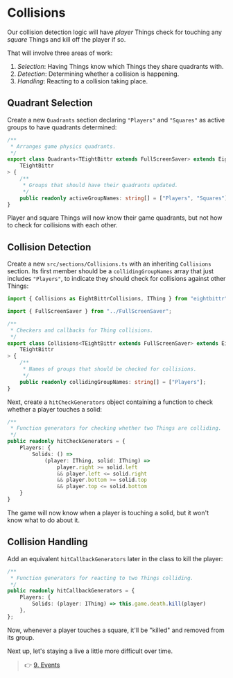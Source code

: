# Collisions

Our collision detection logic will have _player_ Things check for touching any _square_ Things and kill off the player if so.

That will involve three areas of work:

1. _Selection_: Having Things know which Things they share quadrants with.
2. _Detection_: Determining whether a collision is happening.
3. _Handling_: Reacting to a collision taking place.

## Quadrant Selection

Create a new `Quadrants` section declaring `"Players"` and `"Squares"` as active groups to have quadrants determined:

```ts
/**
 * Arranges game physics quadrants.
 */
export class Quadrants<TEightBittr extends FullScreenSaver> extends EightBittrQuadrants<
    TEightBittr
> {
    /**
     * Groups that should have their quadrants updated.
     */
    public readonly activeGroupNames: string[] = ["Players", "Squares"];
}
```

Player and square Things will now know their game quadrants, but not how to check for collisions with each other.

## Collision Detection

Create a new `src/sections/Collisions.ts` with an inheriting `Collisions` section.
Its first member should be a `collidingGroupNames` array that just includes `"Players"`, to indicate they should check for collisions against other Things:

```ts
import { Collisions as EightBittrCollisions, IThing } from "eightbittr";

import { FullScreenSaver } from "../FullScreenSaver";

/**
 * Checkers and callbacks for Thing collisions.
 */
export class Collisions<TEightBittr extends FullScreenSaver> extends EightBittrCollisions<
    TEightBittr
> {
    /**
     * Names of groups that should be checked for collisions.
     */
    public readonly collidingGroupNames: string[] = ["Players"];
}
```

Next, create a `hitCheckGenerators` object containing a function to check whether a player touches a solid:

```ts
/**
 * Function generators for checking whether two Things are colliding.
 */
public readonly hitCheckGenerators = {
    Players: {
        Solids: () =>
            (player: IThing, solid: IThing) =>
                player.right >= solid.left
                && player.left <= solid.right
                && player.bottom >= solid.top
                && player.top <= solid.bottom
    }
}
```

The game will now know when a player is touching a solid, but it won't know what to do about it.

## Collision Handling

Add an equivalent `hitCallbackGenerators` later in the class to kill the player:

```ts
/**
 * Function generators for reacting to two Things colliding.
 */
public readonly hitCallbackGenerators = {
    Players: {
        Solids: (player: IThing) => this.game.death.kill(player)
    },
};
```

Now, whenever a player touches a square, it'll be "killed" and removed from its group.

Next up, let's staying a live a little more difficult over time.

> 👉 [9. Events](./9.%20Events.md)
